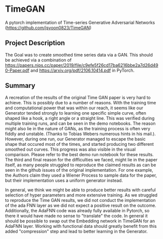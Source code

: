 # TimeGAN
A pytorch implementation of  Time-series Generative Adversarial Networks (https://github.com/jsyoon0823/TimeGAN) 

## Project Description
The Goal was to create smoothed time series data via a GAN. This should be achieved via a combination of https://papers.nips.cc/paper/2019/file/c9efe5f26cd17ba6216bbe2a7d26d490-Paper.pdf and https://arxiv.org/pdf/2106.10414.pdf in PyTorch.

## Summary 
A recreation of the results of the original Time GAN paper is very hard to achieve. This is possibly due to a number of reasons. With the training time and computational power that was within our reach, it seems like our Generator tended strongly to learning one specific simple curve, often shaped like a hook, a right angle or a straight line. This was verified during multiple training runs, and can be seen in the demo notebooks. The reason might also lie in the nature of GANs, as the training process is often very fiddly and unstable. (Thanks to Tobias Webers numerous hints in his mail.). However, during one run, our Generator managed to escape the basic shape that occured most of the times, and started producing two different smoothed out curves. This progress was also visible in the visual comparison. Please refer to the best demo run notebook for these results. The third and final reason for the difficulties we faced, might lie in the paper itself, as many people struggled to reproduce the claimed results as can be seen in the github issues of the original implementation. For one example, the Authors claim they used a Wiener Process to sample data for the paper, but their implementation uses a uniform generator instead.

In general, we think we might be able to produce better results with careful selection of hyper parameters and more extensive training. As we struggled to reproduce the Time GAN results, we did not conduct the implementation of the ada FNN layer as we did not expect a positive result on the outcome. 
Additionally, the AdaFNN code was already fully available in Pytorch, so there it would have made no sense to "translate" the code. In general it should be possible to swap out the Embedding network in TimeGAN for an AdaFNN layer. Working with functional data should greatly benefit from this added "compression" step and lead to better learning in the Generator. 
